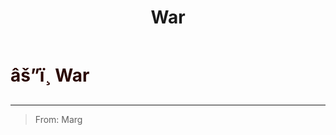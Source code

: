 ﻿---
lang: en-US
title: War
prev: Berserker
next: Berserker
---

# <font color=#2b0804>âš”ï¸ <b>War</b></font> <Badge text="Secondary" type="tip" vertical="middle"/>
---

> From: Marg
